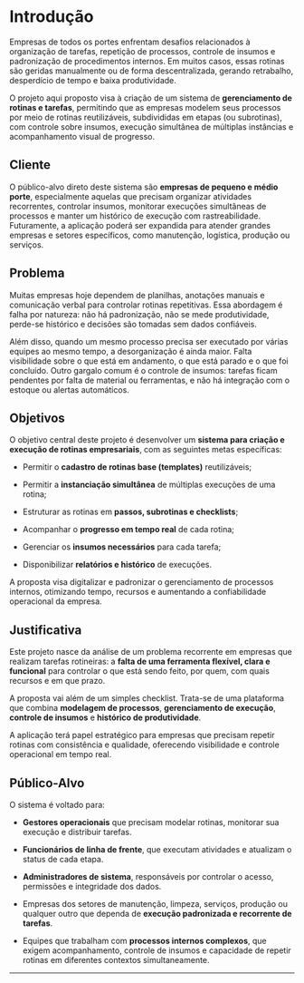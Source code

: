 # Introdução

Empresas de todos os portes enfrentam desafios relacionados à organização de tarefas, repetição de processos, controle de insumos e padronização de procedimentos internos. Em muitos casos, essas rotinas são geridas manualmente ou de forma descentralizada, gerando retrabalho, desperdício de tempo e baixa produtividade.

O projeto aqui proposto visa à criação de um sistema de **gerenciamento de rotinas e tarefas**, permitindo que as empresas modelem seus processos por meio de rotinas reutilizáveis, subdivididas em etapas (ou subrotinas), com controle sobre insumos, execução simultânea de múltiplas instâncias e acompanhamento visual de progresso.

## Cliente

O público-alvo direto deste sistema são **empresas de pequeno e médio porte**, especialmente aquelas que precisam organizar atividades recorrentes, controlar insumos, monitorar execuções simultâneas de processos e manter um histórico de execução com rastreabilidade. Futuramente, a aplicação poderá ser expandida para atender grandes empresas e setores específicos, como manutenção, logística, produção ou serviços.

## Problema

Muitas empresas hoje dependem de planilhas, anotações manuais e comunicação verbal para controlar rotinas repetitivas. Essa abordagem é falha por natureza: não há padronização, não se mede produtividade, perde-se histórico e decisões são tomadas sem dados confiáveis.

Além disso, quando um mesmo processo precisa ser executado por várias equipes ao mesmo tempo, a desorganização é ainda maior. Falta visibilidade sobre o que está em andamento, o que está parado e o que foi concluído. Outro gargalo comum é o controle de insumos: tarefas ficam pendentes por falta de material ou ferramentas, e não há integração com o estoque ou alertas automáticos.

## Objetivos

O objetivo central deste projeto é desenvolver um **sistema para criação e execução de rotinas empresariais**, com as seguintes metas específicas:

- Permitir o **cadastro de rotinas base (templates)** reutilizáveis;
    
- Permitir a **instanciação simultânea** de múltiplas execuções de uma rotina;
    
- Estruturar as rotinas em **passos, subrotinas e checklists**;
    
- Acompanhar o **progresso em tempo real** de cada rotina;
    
- Gerenciar os **insumos necessários** para cada tarefa;
    
- Disponibilizar **relatórios e histórico** de execuções.
    

A proposta visa digitalizar e padronizar o gerenciamento de processos internos, otimizando tempo, recursos e aumentando a confiabilidade operacional da empresa.

## Justificativa

Este projeto nasce da análise de um problema recorrente em empresas que realizam tarefas rotineiras: a **falta de uma ferramenta flexível, clara e funcional** para controlar o que está sendo feito, por quem, com quais recursos e em que prazo.

A proposta vai além de um simples checklist. Trata-se de uma plataforma que combina **modelagem de processos**, **gerenciamento de execução**, **controle de insumos** e **histórico de produtividade**.

A aplicação terá papel estratégico para empresas que precisam repetir rotinas com consistência e qualidade, oferecendo visibilidade e controle operacional em tempo real.

## Público-Alvo

O sistema é voltado para:

- **Gestores operacionais** que precisam modelar rotinas, monitorar sua execução e distribuir tarefas.
    
- **Funcionários de linha de frente**, que executam atividades e atualizam o status de cada etapa.
    
- **Administradores de sistema**, responsáveis por controlar o acesso, permissões e integridade dos dados.
    
- Empresas dos setores de manutenção, limpeza, serviços, produção ou qualquer outro que dependa de **execução padronizada e recorrente de tarefas**.
    
- Equipes que trabalham com **processos internos complexos**, que exigem acompanhamento, controle de insumos e capacidade de repetir rotinas em diferentes contextos simultaneamente.
    

---
